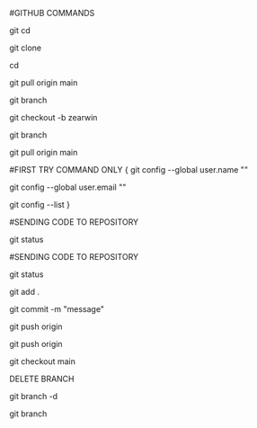 #GITHUB COMMANDS

git cd

git clone

cd

git pull origin main

git branch

git checkout -b zearwin

git branch

git pull origin main

#FIRST TRY COMMAND ONLY { git config --global user.name ""

git config --global user.email ""

git config --list }

#SENDING CODE TO REPOSITORY

git status

#SENDING CODE TO REPOSITORY

git status
<check if there is any changes>
	
git add .

git commit -m "message"

git push origin <branch name>
<login your git in browser if alert appears>

git push origin


git checkout main

DELETE BRANCH

git branch -d

git branch
